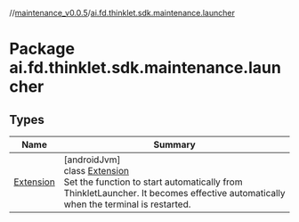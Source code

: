 //[maintenance_v0.0.5](../../index.md)/[ai.fd.thinklet.sdk.maintenance.launcher](index.md)

# Package ai.fd.thinklet.sdk.maintenance.launcher

## Types

| Name | Summary |
|---|---|
| [Extension](-extension/index.md) | [androidJvm]<br>class [Extension](-extension/index.md)<br>Set the function to start automatically from ThinkletLauncher. It becomes effective automatically when the terminal is restarted. |
